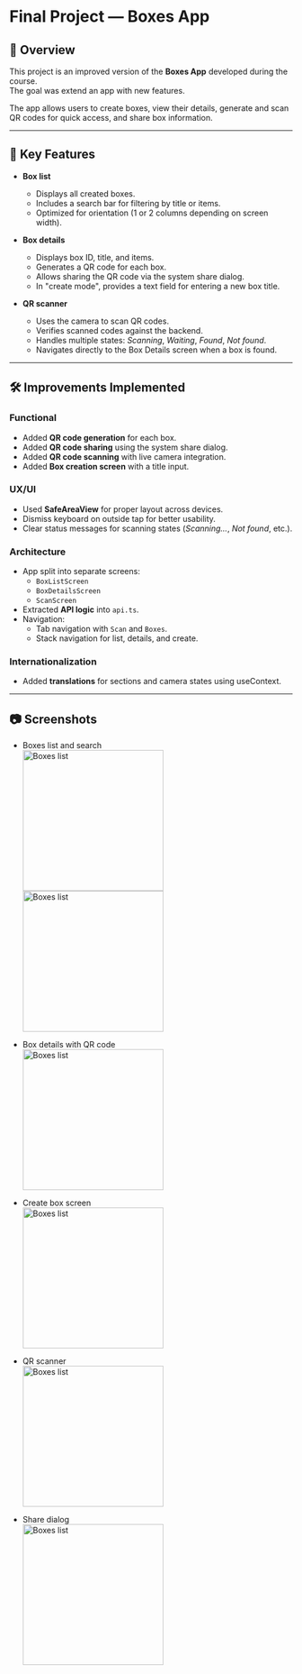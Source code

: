 # Final Project — Boxes App

## 📌 Overview
This project is an improved version of the **Boxes App** developed during the course.  
The goal was extend an app with new features.

The app allows users to create boxes, view their details, generate and scan QR codes for quick access, and share box information.

---

## 🚀 Key Features
- **Box list**
  - Displays all created boxes.
  - Includes a search bar for filtering by title or items.
  - Optimized for orientation (1 or 2 columns depending on screen width).

- **Box details**
  - Displays box ID, title, and items.
  - Generates a QR code for each box.
  - Allows sharing the QR code via the system share dialog.
  - In "create mode", provides a text field for entering a new box title.

- **QR scanner**
  - Uses the camera to scan QR codes.
  - Verifies scanned codes against the backend.
  - Handles multiple states: *Scanning*, *Waiting*, *Found*, *Not found*.
  - Navigates directly to the Box Details screen when a box is found.

---

## 🛠️ Improvements Implemented
### Functional
- Added **QR code generation** for each box.
- Added **QR code sharing** using the system share dialog.
- Added **QR code scanning** with live camera integration.
- Added **Box creation screen** with a title input.

### UX/UI
- Used **SafeAreaView** for proper layout across devices.
- Dismiss keyboard on outside tap for better usability.
- Clear status messages for scanning states (*Scanning…*, *Not found*, etc.).

### Architecture
- App split into separate screens:
  - `BoxListScreen`
  - `BoxDetailsScreen`
  - `ScanScreen`
- Extracted **API logic** into `api.ts`.
- Navigation:
  - Tab navigation with `Scan` and `Boxes`.
  - Stack navigation for list, details, and create.

### Internationalization
- Added **translations** for sections and camera states using useContext.

---

## 📷 Screenshots

- Boxes list and search  
  <img src="./b1.jpg" alt="Boxes list" width="250"/>
  <img src="./b11.jpg" alt="Boxes list" width="250"/>

- Box details with QR code  
  <img src="./b2.jpg" alt="Boxes list" width="250"/>

- Create box screen  
  <img src="./b3.jpg" alt="Boxes list" width="250"/>

- QR scanner  
  <img src="./b4.jpg" alt="Boxes list" width="250"/>

- Share dialog  
  <img src="./b5.jpg" alt="Boxes list" width="250"/>
